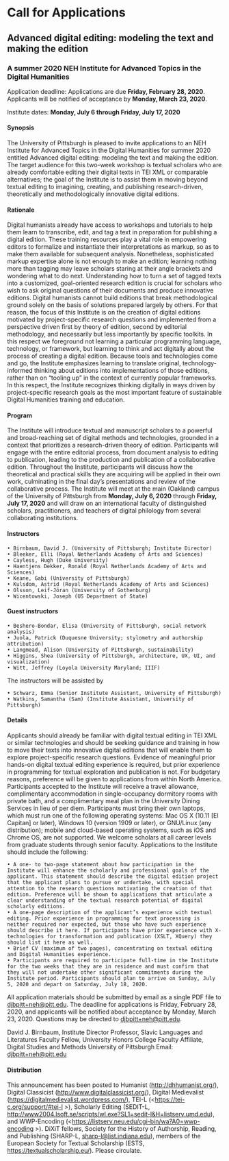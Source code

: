 # Call for Applications
## Advanced digital editing: modeling the text and making the edition

### A summer 2020 NEH Institute for Advanced Topics in the Digital Humanities 

Application deadline: Applications are due **Friday, February 28, 2020**. Applicants will be notified of acceptance by **Monday, March 23, 2020**.

Institute dates: **Monday, July 6 through Friday, July 17, 2020**
 
#### Synopsis 

The University of Pittsburgh is pleased to invite applications to an NEH Institute for Advanced Topics in the Digital Humanities for summer 2020 entitled Advanced digital editing: modeling the text and making the edition. The target audience for this two-week workshop is textual scholars who are already comfortable editing their digital texts in TEI XML or comparable alternatives; the goal of the Institute is to assist them in moving beyond textual editing to imagining, creating, and publishing research-driven, theoretically and methodologically innovative digital editions. 

#### Rationale 

Digital humanists already have access to workshops and tutorials to help them learn to transcribe, edit, and tag a text in preparation for publishing a digital edition. These training resources play a vital role in empowering editors to formalize and instantiate their interpretations as markup, so as to make them available for subsequent analysis. Nonetheless, sophisticated markup expertise alone is not enough to make an edition; learning nothing more than tagging may leave scholars staring at their angle brackets and wondering what to do next. Understanding how to turn a set of tagged texts into a customized, goal-oriented research edition is crucial for scholars who wish to ask original questions of their documents and produce innovative editions. Digital humanists cannot build editions that break methodological ground solely on the basis of solutions prepared largely by others. For that reason, the focus of this Institute is on the creation of digital editions motivated by project-specific research questions and implemented from a perspective driven first by theory of edition, second by editorial methodology, and necessarily but less importantly by specific toolkits. In this respect we foreground not learning a particular programming language, technology, or framework, but learning to think and act digitally about the process of creating a digital edition. Because tools and technologies come and go, the Institute emphasizes learning to translate original, technology-informed thinking about editions into implementations of those editions, rather than on “tooling up” in the context of currently popular frameworks. In this respect, the Institute recognizes thinking digitally in ways driven by project-specific research goals as the most important feature of sustainable Digital Humanities training and education. 

#### Program 

The Institute will introduce textual and manuscript scholars to a powerful and broad-reaching set of digital methods and technologies, grounded in a context that prioritizes a research-driven theory of edition. Participants will engage with the entire editorial process, from document analysis to editing to publication, leading to the production and publication of a collaborative edition. Throughout the Institute, participants will discuss how the theoretical and practical skills they are acquiring will be applied in their own work, culminating in the final day’s presentations and review of the collaborative process. The Institute will meet at the main (Oakland) campus of the University of Pittsburgh from **Monday, July 6, 2020** through **Friday, July 17, 2020** and will draw on an international faculty of distinguished scholars, practitioners, and teachers of digital philology from several collaborating institutions. 

#### Instructors 

    • Birnbaum, David J. (University of Pittsburgh; Institute Director) 
    • Bleeker, Elli (Royal Netherlands Academy of Arts and Sciences) 
    • Cayless, Hugh (Duke University) 
    • Haentjens Dekker, Ronald (Royal Netherlands Academy of Arts and Sciences) 
    • Keane, Gabi (University of Pittsburgh) 
    • Kulsdom, Astrid (Royal Netherlands Academy of Arts and Sciences) 
    • Olsson, Leif-Jöran (University of Gothenburg) 
    • Wicentowski, Joseph (US Department of State) 

#### Guest instructors 

    • Beshero-Bondar, Elisa (University of Pittsburgh, social network analysis) 
    • Juola, Patrick (Duquesne University; stylometry and authorship attribution) 
    • Langmead, Alison (University of Pittsburgh, sustainability) 
    • Higgins, Shea (University of Pittsburgh, architecture, UX, UI, and visualization) 
    • Witt, Jeffrey (Loyola University Maryland; IIIF) 

The instructors will be assisted by

    • Schwarz, Emma (Senior Institute Assistant, University of Pittsburgh)
    • Watkins, Samantha (Sam) (Institute Assistant, University of Pittsburgh)

#### Details 

Applicants should already be familiar with digital textual editing in TEI XML or similar technologies and should be seeking guidance and training in how to move their texts into innovative digital editions that will enable them to explore project-specific research questions. Evidence of meaningful prior hands-on digital textual editing experience is required, but prior experience in programming for textual exploration and publication is not. For budgetary reasons, preference will be given to applications from within North America. 
Participants accepted to the Institute will receive a travel allowance, complimentary accommodation in single-occupancy dormitory rooms with private bath, and a complimentary meal plan in the University Dining Services in lieu of per diem. 
Participants must bring their own laptops, which must run one of the following operating systems: Mac OS X (10.11 [El Capitan] or later), Windows 10 (version 1909 or later), or GNU/Linux (any distribution); mobile and cloud-based operating systems, such as iOS and Chrome OS, are not supported. We welcome scholars at all career levels from graduate students through senior faculty. Applications to the Institute should include the following:
 
    • A one- to two-page statement about how participation in the Institute will enhance the scholarly and professional goals of the applicant. This statement should describe the digital edition project that the applicant plans to pursue or undertake, with special attention to the research questions motivating the creation of that edition. Preference will be shown to applications that articulate a clear understanding of the textual research potential of digital scholarly editions. 
    • A one-page description of the applicant’s experience with textual editing. Prior experience in programming for text processing is neither required nor expected, but those who have such experience should describe it here. If participants have prior experience with X-technologies for transformation and publication (XSLT, XQuery) they should list it here as well.
    • Brief CV (maximum of two pages), concentrating on textual editing and Digital Humanities experience. 
    • Participants are required to participate full-time in the Institute for the two weeks that they are in residence and must confirm that they will not undertake other significant commitments during the Institute period. Participants should plan to arrive on Sunday, July 5, 2020 and depart on Saturday, July 18, 2020.

All application materials should be submitted by email as a single PDF file to djbpitt+neh@pitt.edu. The deadline for applications is Friday, February 28, 2020, and applicants will be notified about acceptance by Monday, March 23, 2020. Questions may be directed to djbpitt+neh@pitt.edu.

David J. Birnbaum, Institute Director
Professor, Slavic Languages and Literatures
Faculty Fellow, University Honors College
Faculty Affiliate, Digital Studies and Methods
University of Pittsburgh
Email: djbpitt+neh@pitt.edu 

#### Distribution 

This announcement has been posted to Humanist (<http://dhhumanist.org/>), Digital Classicist (<http://www.digitalclassicist.org/>), Digital Medievalist (<https://digitalmedievalist.wordpress.com/>), TEI-L (<https://tei-c.org/support/#tei-l >), Scholarly Editing (SEDIT-L, http://www2004.lsoft.se/scripts/wl.exe?SL1=sedit-l&H=listserv.umd.edu), and WWP-Encoding (<https://listserv.neu.edu/cgi-bin/wa?A0=wwp-encoding >). DiXiT fellows, Society for the History of Authorship, Reading, and Publishing (SHARP-L, sharp-l@list.indiana.edu), members of the European Society for Textual Scholarship (ESTS, https://textualscholarship.eu/). Please circulate.